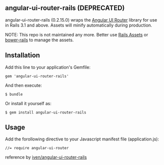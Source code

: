 ## angular-ui-router-rails (DEPRECATED)

angular-ui-router-rails (0.2.15.0) wraps the [Angular UI Router](https://github.com/angular-ui/ui-router) library for use in Rails 3.1 and above. Assets will minify automatically during production.

NOTE: This repo is not maintained any more. Better use [Rails Assets](https://rails-assets.org/) or [bower-rails](https://github.com/rharriso/bower-rails/) to manage the assets.

## Installation

Add this line to your application's Gemfile:

    gem 'angular-ui-router-rails'

And then execute:

    $ bundle

Or install it yourself as:

    $ gem install angular-ui-router-rails


## Usage

Add the forollowing directive to your Javascript manifest file (application.js):

    //= require angular-ui-router


reference by  [iven/angular-ui-router-rails](https://github.com/angular-ui/ui-router)
